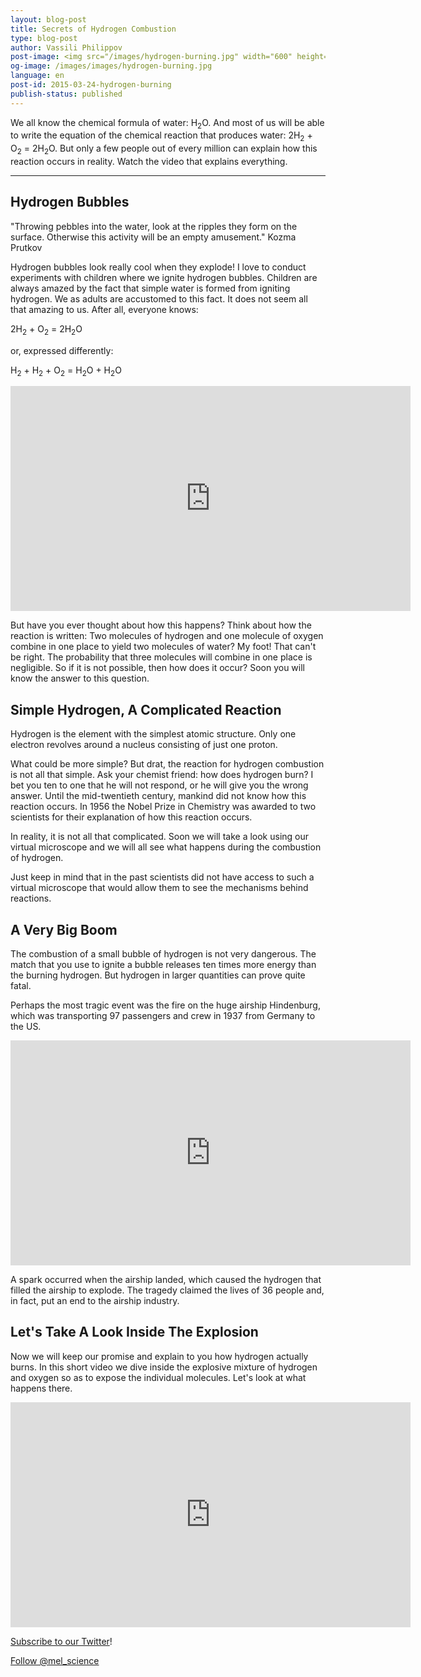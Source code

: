 ```yaml
---
layout: blog-post
title: Secrets of Hydrogen Combustion
type: blog-post
author: Vassili Philippov
post-image: <img src="/images/hydrogen-burning.jpg" width="600" height="369" alt="Hydrogen Combustion">
og-image: /images/images/hydrogen-burning.jpg
language: en
post-id: 2015-03-24-hydrogen-burning
publish-status: published
---
```

We all know the chemical formula of water: H<sub>2</sub>O. And most of us will be able to write the equation of the chemical reaction that produces water: 2H<sub>2</sub> + O<sub>2</sub> = 2H<sub>2</sub>O. 
But only a few people out of every million can explain how this reaction occurs in reality. Watch the video that explains everything.
<!-- more -->

---

## Hydrogen Bubbles

"Throwing pebbles into the water, look at the ripples they form on the surface. Otherwise this activity will be an empty amusement." Kozma Prutkov

Hydrogen bubbles look really cool when they explode! I love to conduct experiments with children where we ignite hydrogen bubbles. Children are always amazed by the fact that simple water is formed from igniting hydrogen. We as adults are accustomed to this fact. It does not seem all that amazing to us. After all, everyone knows:

2H<sub>2</sub> + O<sub>2</sub> = 2H<sub>2</sub>O

or, expressed differently: 

H<sub>2</sub> + H<sub>2</sub> + O<sub>2</sub> = H<sub>2</sub>O + H<sub>2</sub>O

<iframe width="640" height="360" src="http://www.youtube.com/embed/RuXXLjpc67c?rel=0" frameborder="0" allowfullscreen></iframe>
<br>

But have you ever thought about how this happens? Think about how the reaction is written: Two molecules of hydrogen and one molecule of oxygen combine in one place to yield two molecules of water? My foot! That can't be right. The probability that three molecules will combine in one place is negligible. So if it is not possible, then how does it occur? Soon you will know the answer to this question. 

## Simple Hydrogen, A Complicated Reaction

Hydrogen is the element with the simplest atomic structure. Only one electron revolves around a nucleus consisting of just one proton. 

What could be more simple? But drat, the reaction for hydrogen combustion is not all that simple. Ask your chemist friend: how does hydrogen burn? I bet you ten to one that he will not respond, or he will give you the wrong answer. Until the mid-twentieth century,  mankind did not know how this reaction occurs. In 1956 the Nobel Prize in Chemistry was awarded to two scientists for their explanation of how this reaction occurs. 
 
In reality, it is not all that complicated. Soon we will take a look using our virtual microscope and we will all see what happens during the combustion of hydrogen. 

Just keep in mind that in the past scientists did not have access to such a virtual microscope that would allow them to see the mechanisms behind reactions.

## A Very Big Boom

The combustion of a small bubble of hydrogen is not very dangerous. The match that you use to ignite a bubble releases ten times more energy than the burning hydrogen.
But hydrogen in larger quantities can prove quite fatal.   

Perhaps the most tragic event was the fire on the huge airship Hindenburg, which was transporting 97 passengers and crew in 1937 from Germany to the US.

<iframe width="640" height="360" src="http://www.youtube.com/embed/Q7utL5HonSw?rel=0&start=98" frameborder="0" allowfullscreen></iframe>

A spark occurred when the airship landed, which caused the hydrogen that filled the airship to explode. The tragedy claimed the lives of 36 people and, in fact, put an end to the airship industry.

## Let's Take A Look Inside The Explosion

Now we will keep our promise and explain to you how hydrogen actually burns. In this short video we dive inside the explosive mixture of hydrogen and oxygen so as to expose the individual molecules. Let's look at what happens there.

<iframe width="640" height="360" src="http://www.youtube.com/embed/YuqA_uojSJ4?rel=0" frameborder="0" allowfullscreen></iframe>

<br/>

<a href="https://twitter.com/mel_science">Subscribe to our Twitter</a>!

<!-- Begin Twitter follow -->
<a href="https://twitter.com/mel_science" class="twitter-follow-button" data-show-count="false" data-size="large">Follow @mel_science</a>
<script>!function(d,s,id){var js,fjs=d.getElementsByTagName(s)[0],p=/^http:/.test(d.location)?'http':'https';if(!d.getElementById(id)){js=d.createElement(s);js.id=id;js.src=p+'://platform.twitter.com/widgets.js';fjs.parentNode.insertBefore(js,fjs);}}(document, 'script', 'twitter-wjs');</script>
<!-- End Twitter follow -->